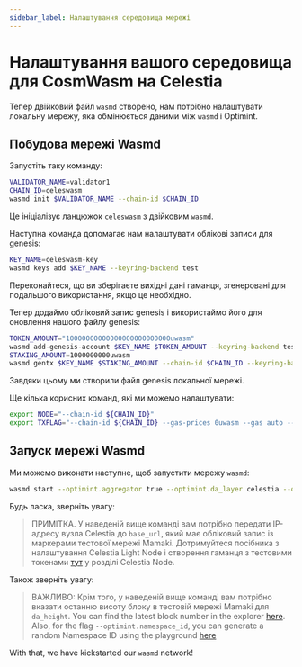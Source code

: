 ```yaml
---
sidebar_label: Налаштування середовища мережі
---
```


# Налаштування вашого середовища для CosmWasm на Celestia
<!-- markdownlint-disable MD013 -->

Тепер двійковий файл `wasmd` створено, нам потрібно налаштувати локальну мережу, яка обмінюється даними між `wasmd` і Optimint.

## Побудова мережі Wasmd

Запустіть таку команду:

```sh
VALIDATOR_NAME=validator1
CHAIN_ID=celeswasm
wasmd init $VALIDATOR_NAME --chain-id $CHAIN_ID
```

Це ініціалізує ланцюжок `celeswasm` з двійковим `wasmd`.

Наступна команда допомагає нам налаштувати облікові записи для genesis:

```sh
KEY_NAME=celeswasm-key
wasmd keys add $KEY_NAME --keyring-backend test
```

Переконайтеся, що ви зберігаєте вихідні дані гаманця, згенеровані для подальшого використання, якщо це необхідно.

Тепер додаймо обліковий запис genesis і використаймо його для оновлення нашого файлу genesis:

```sh
TOKEN_AMOUNT="10000000000000000000000000uwasm"
wasmd add-genesis-account $KEY_NAME $TOKEN_AMOUNT --keyring-backend test
STAKING_AMOUNT=1000000000uwasm
wasmd gentx $KEY_NAME $STAKING_AMOUNT --chain-id $CHAIN_ID --keyring-backend test
```

Завдяки цьому ми створили файл genesis локальної мережі.

Ще кілька корисних команд, які ми можемо налаштувати:

```sh
export NODE="--chain-id ${CHAIN_ID}"
export TXFLAG="--chain-id ${CHAIN_ID} --gas-prices 0uwasm --gas auto --gas-adjustment 1.3"
```

## Запуск мережі Wasmd

Ми можемо виконати наступне, щоб запустити мережу `wasmd`:

```sh
wasmd start --optimint.aggregator true --optimint.da_layer celestia --optimint.da_config='{"base_url":"http://XXX.XXX.XXX.XXX:26658","timeout":60000000000,"gas_limit":6000000}' --optimint.namespace_id 000000000000FFFF --optimint.da_start_height XXXXX
```

Будь ласка, зверніть увагу:

> ПРИМІТКА. У наведеній вище команді вам потрібно передати IP-адресу вузла Celestia до `base_url`, який має обліковий запис із маркерами тестової мережі Mamaki. Дотримуйтеся посібника з налаштування Celestia Light Node і створення гаманця з тестовими токенами [тут](./node-tutorial.md) у розділі Celestia Node.

Також зверніть увагу:

> ВАЖЛИВО: Крім того, у наведеній вище команді вам потрібно вказати останню висоту блоку в тестовій мережі Mamaki для `da_height`. You can find the latest block number in the explorer [here](https://testnet.mintscan.io/celestia-testnet). Also, for the flag `--optimint.namespace_id`, you can generate a random Namespace ID using the playground [here](https://go.dev/play/p/7ltvaj8lhRl)

With that, we have kickstarted our `wasmd` network!
